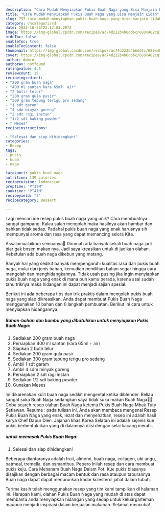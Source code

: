 ```yaml
---
description: "Cara Mudah Menyiapkan Pukis Buah Naga yang Bisa Manjain Lidah"
title: "Cara Mudah Menyiapkan Pukis Buah Naga yang Bisa Manjain Lidah"
slug: 757-cara-mudah-menyiapkan-pukis-buah-naga-yang-bisa-manjain-lidah
category: Uncategorized
date: 2022-10-26T23:17:03.297Z
image: https://img-global.cpcdn.com/recipes/ac74d222b4b6dd6c/680x482cq70/pukis-buah-naga-foto-resep-utama.jpg
hideToc: false
enableToc: true
enableTocContent: false
thumbnail: https://img-global.cpcdn.com/recipes/ac74d222b4b6dd6c/680x482cq70/pukis-buah-naga-foto-resep-utama.jpg
cover: https://img-global.cpcdn.com/recipes/ac74d222b4b6dd6c/680x482cq70/pukis-buah-naga-foto-resep-utama.jpg
author: Admin
authorAv: notfound
ratingvalue: 4.5
reviewcount: 15
recipeingredient:
- "200 gram buah naga"
- "400 ml santan kara 65ml  air"
- "2 butir telur"
- "200 gram gula pasir"
- "300 gram tepung terigu pro sedang"
- "1 sdt garam"
- "4 sdm minyak goreng"
- "2 sdt ragi instan"
- "1/2 sdt baking powder"
- " Meses"
recipeinstructions:

- "Selesai dan siap dihidangkan!"
categories:
- Resep
tags:
- pukis
- buah
- naga

katakunci: pukis buah naga 
nutrition: 139 calories
recipecuisine: Indonesian
preptime: "PT39M"
cooktime: "PT41M"
recipeyield: "3"
recipecategory: Dessert

---
```





Lagi mencari ide resep pukis buah naga yang unik? Cara membuatnya sangat gampang. Kalau salah mengolah maka hasilnya akan hambar dan bahkan tidak sedap. Padahal pukis buah naga yang enak harusnya sih mempunyai aroma dan rasa yang dapat memancing selera Kita.





Assalamualaikum semuanya💛 Dirumah ada banyak sekali buah naga jadi biar gak bosen makan nya. Jadi saya kreasikan untuk di jadikan olahan. Kebetulan ada buah naga dikebun yang matang.

Banyak hal yang sedikit banyak mempengaruhi kualitas rasa dari pukis buah naga, mulai dari jenis bahan, kemudian pemilihan bahan segar hingga cara mengolah dan menghidangkannya. Tidak usah pusing jika ingin menyiapkan pukis buah naga yang enak di mana pun kamu berada, karena asal sudah tahu triknya maka hidangan ini dapat menjadi sajian spesial.






Berikut ini ada beberapa tips dan trik praktis dalam mengolah pukis buah naga yang siap dikreasikan. Anda dapat membuat Pukis Buah Naga menggunakan 10 bahan dan 0 langkah pembuatan. Berikut ini cara untuk menyiapkan hidangannya.

<!--inarticleads1-->

##### Bahan-bahan dan bumbu yang dibutuhkan untuk menyiapkan Pukis Buah Naga:

1. Sediakan 200 gram buah naga
1. Persiapkan 400 ml santan (kara 65ml + air)
1. Siapkan 2 butir telur
1. Sediakan 200 gram gula pasir
1. Sediakan 300 gram tepung terigu pro sedang
1. Ambil 1 sdt garam
1. Ambil 4 sdm minyak goreng
1. Persiapkan 2 sdt ragi instan
1. Sediakan 1/2 sdt baking powder
1. Gunakan  Meses


Ini dikarenakan kulit buah naga sedikit mengental ketika diblender. Beliau sangat suka Buah Naga sedangkan saya tidak suka makan Buah Naga🤭😩 Coba search resep olahan Buah Naga ketemu Pukis Buah Naga Mbak Tuty Setiawan. Resume : pada tulisan ini, Anda akan membaca mengenai Resep Pukis Buah Naga yang enak, lezat dan menyehatkan, resep ini adalah hasil karya Chef Dapur Dien. Jajanan khas Korea Selatan ini adalah sejenis kue pukis berbentuk ikan yang di dalamnya diisi dengan selai kacang merah.. 

<!--inarticleads2-->

#####  untuk memasak Pukis Buah Naga:


1. Selesai dan siap dihidangkan!

Beberapa diantaranya adalah fruit, almond, buah naga, collagen, ubi ungu, oatmeal, tremella, dan osmanthus. Pepero Inilah resep dan cara membuat pukis keju. Cara Menanam Buah Naga Dalam Pot. Kue pukis biasanya disajikan dengan berbagai macam bentuk dan rasa ataupun taburannya. Buah naga dapat dapat menurunkan kadar kolesterol jahat dalam tubuh. 

Terima kasih telah menggunakan resep yang tim kami tampilkan di halaman ini. Harapan kami, olahan Pukis Buah Naga yang mudah di atas dapat membantu anda menyiapkan hidangan yang sedap untuk keluarga/teman maupun menjadi inspirasi dalam berjualan makanan. Selamat mencoba!
